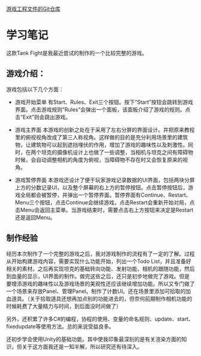 [游戏工程文件的Git仓库](https://github.com/VVVVVenxo/TankFight)


# 学习笔记
这款Tank Fight是我最近尝试的制作的一个比较完整的游戏。

## 游戏介绍：
游戏包括以下几个方面：
- 游戏开始菜单
有Start、Rules、Exit三个按钮。按下“Start”按钮会跳转到游戏界面。点击游戏规则“Rules”会弹出一个面板，该面板介绍了游戏的规则。点击“Exit”则会跳出游戏。

- 游戏主界面
本游戏的创新之处在于采用了左右分屏的界面设计。并把原来教程里的俯视视角改成了第三人称视角。这样做的目的是充分利用场景里的建筑物，让建筑物可以起到遮挡埋伏的作用，增加了游戏的趣味性以及刺激性。同时，在两个坦克的摄像机设计上也做了一些调整，当相机与坦克之间有障碍物时候，会自动调整相机的角度为俯视，当障碍物不存在时又会恢复原来的视角。

- 游戏暂停界面
本游戏还设计了便于玩家游戏记录数据的UI界面，包括两块分屏上方的分数记录UI，以及整个屏幕的右上方的暂停按钮。点击暂停按钮后，游戏全局都会被暂停，并弹出一个暂停界面。暂停界面有Continue、Restart、Menu三个按钮，点击Continue会继续游戏，点击Restart会重新开始对局，点击Menu会返回主菜单。当游戏结束时，需要点击右上方按钮来决定是Restart还是返回Menu。

## 制作经验
经历本次制作了一个完整的游戏之后，我对游戏制作的流程有了一定的了解。过程从开始构建游戏内容，需要实现什么功能开始，列出一个Todo List，并且准备好相关的素材。之后再实现坦克的基础转向功能、发射功能，相机的跟随功能，然后到血量的显示，UI界面的制作。做完这些之后，还只是初步地做完了游戏。但是要增添游戏的趣味性以及游戏场景的美观性还应该继续增加功能。所以又专门做了一个场景来存放Panel、管理Panel。制作了计数UI。还在场景里添加可拾取的加血道具。（关于拾取道具还想再加点别的功能进去的，但奈何前期制作相机功能的时候耗费了大量精力与时间，到后面没时间做了）

另外，还积累了许多C#的编程，协程的使用、变量的命名规则、update、start、fixedupdate等使用方法。总的来说受益良多。

还初步学会使用Unity的基础功能。其中使我印象最深刻的是有关渲染方面的知识，但关于这方面我还是一知半解，所以研究还有待深入。